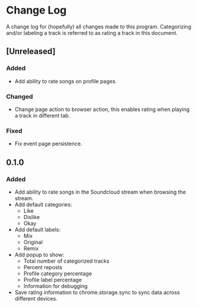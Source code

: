 # Change Log
A change log for (hopefully) all changes made to this program. Categorizing and/or labeling a track is referred to as rating a track in this document.

## [Unreleased]
### Added
- Add ability to rate songs on profile pages.

### Changed
- Change page action to browser action, this enables rating when playing a track in different tab.

### Fixed
- Fix event page persistence.

## 0.1.0
### Added
- Add ability to rate songs in the Soundcloud stream when browsing the stream.
- Add default categories:
    - Like
    - Dislike
    - Okay
- Add default labels:
    - Mix
    - Original
    - Remix
- Add popup to show:
    - Total number of categorized tracks
    - Percent reposts
    - Profile category percentage
    - Profile label percentage
    - Information for debugging
- Save rating information to chrome.storage.sync to sync data across different devices.
